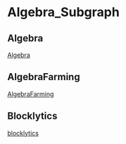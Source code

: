 # Algebra_Subgraph

## Algebra

[Algebra](Algebra/README.md)

## AlgebraFarming

[AlgebraFarming](AlgebraFarming/README.md)

## Blocklytics

[blocklytics](blocklytics/README.md)